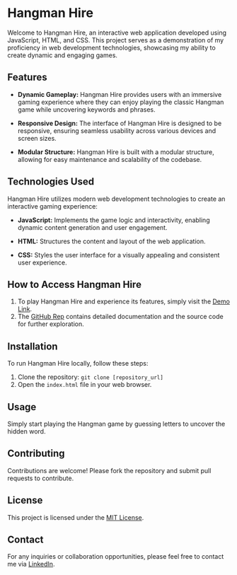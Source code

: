# Hangman Hire

Welcome to Hangman Hire, an interactive web application developed using JavaScript, HTML, and CSS. This project serves as a demonstration of my proficiency in web development technologies, showcasing my ability to create dynamic and engaging games.

## Features

- **Dynamic Gameplay:** Hangman Hire provides users with an immersive gaming experience where they can enjoy playing the classic Hangman game while uncovering keywords and phrases.

- **Responsive Design:** The interface of Hangman Hire is designed to be responsive, ensuring seamless usability across various devices and screen sizes.

- **Modular Structure:** Hangman Hire is built with a modular structure, allowing for easy maintenance and scalability of the codebase.

## Technologies Used

Hangman Hire utilizes modern web development technologies to create an interactive gaming experience:

- **JavaScript:** Implements the game logic and interactivity, enabling dynamic content generation and user engagement.

- **HTML:** Structures the content and layout of the web application.

- **CSS:** Styles the user interface for a visually appealing and consistent user experience.

## How to Access Hangman Hire

1. To play Hangman Hire and experience its features, simply visit the [Demo Link](https://sonali1-m.github.io/Hangman-Hire). 
2. The [GitHub Rep](https://github.com/Sonali1-m/Hangman-Hire/tree/main) contains detailed documentation and the source code for further exploration.

## Installation

To run Hangman Hire locally, follow these steps:

1. Clone the repository: `git clone [repository_url]`
2. Open the `index.html` file in your web browser.

## Usage

Simply start playing the Hangman game by guessing letters to uncover the hidden word.

## Contributing

Contributions are welcome! Please fork the repository and submit pull requests to contribute.

## License

This project is licensed under the [MIT License](LICENSE).

## Contact

For any inquiries or collaboration opportunities, please feel free to contact me via [LinkedIn](https://www.linkedin.com/in/sonali-mohanta/).

